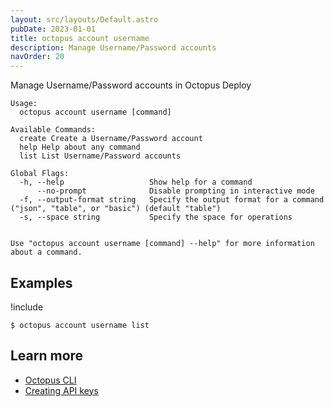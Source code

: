 ```yaml
---
layout: src/layouts/Default.astro
pubDate: 2023-01-01
title: octopus account username
description: Manage Username/Password accounts
navOrder: 20
---
```


Manage Username/Password accounts in Octopus Deploy


```
Usage:
  octopus account username [command]

Available Commands:
  create Create a Username/Password account
  help Help about any command
  list List Username/Password accounts

Global Flags:
  -h, --help                   Show help for a command
      --no-prompt              Disable prompting in interactive mode
  -f, --output-format string   Specify the output format for a command ("json", "table", or "basic") (default "table")
  -s, --space string           Specify the space for operations


Use "octopus account username [command] --help" for more information about a command.
```

## Examples

!include <samples-instance>


```
$ octopus account username list

```

## Learn more

- [Octopus CLI](/docs/octopus-rest-api/cli/)
- [Creating API keys](/docs/octopus-rest-api/how-to-create-an-api-key/)